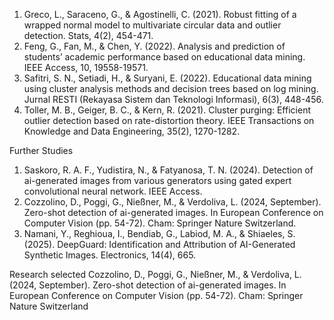 1. Greco, L., Saraceno, G., & Agostinelli, C. (2021). Robust fitting of a wrapped normal model to multivariate circular data and outlier detection. Stats, 4(2), 454-471.
2. Feng, G., Fan, M., & Chen, Y. (2022). Analysis and prediction of students’ academic performance based on educational data mining. IEEE Access, 10, 19558-19571.
3. Safitri, S. N., Setiadi, H., & Suryani, E. (2022). Educational data mining using cluster analysis methods and decision trees based on log mining. Jurnal RESTI (Rekayasa Sistem dan Teknologi Informasi), 6(3), 448-456.
4. Toller, M. B., Geiger, B. C., & Kern, R. (2021). Cluster purging: Efficient outlier detection based on rate-distortion theory. IEEE Transactions on Knowledge and Data Engineering, 35(2), 1270-1282.

Further Studies

1. Saskoro, R. A. F., Yudistira, N., & Fatyanosa, T. N. (2024). Detection of ai-generated images from various generators using gated expert convolutional neural network. IEEE Access.
2. Cozzolino, D., Poggi, G., Nießner, M., & Verdoliva, L. (2024, September). Zero-shot detection of ai-generated images. In European Conference on Computer Vision (pp. 54-72). Cham: Springer Nature Switzerland. 
3. Namani, Y., Reghioua, I., Bendiab, G., Labiod, M. A., & Shiaeles, S. (2025). DeepGuard: Identification and Attribution of AI-Generated Synthetic Images. Electronics, 14(4), 665.



Research selected
Cozzolino, D., Poggi, G., Nießner, M., & Verdoliva, L. (2024, September). Zero-shot detection of ai-generated images. In European Conference on Computer Vision (pp. 54-72). Cham: Springer Nature Switzerland
